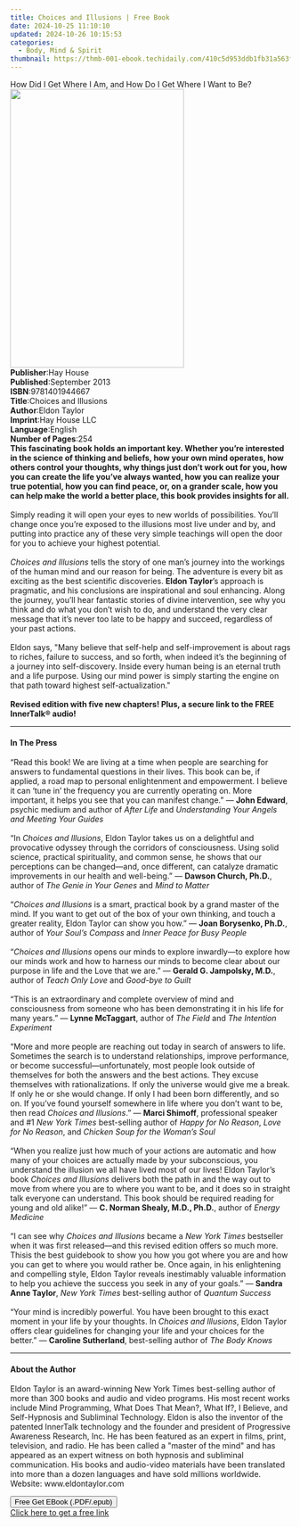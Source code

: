 ```yaml
---
title: Choices and Illusions | Free Book
date: 2024-10-25 11:10:10
updated: 2024-10-26 10:15:53
categories:
  - Body, Mind & Spirit
thumbnail: https://thmb-001-ebook.techidaily.com/410c5d953ddb1fb31a563f53a61e4a16b9a6c0820f34a62bd203e1546dee31e0.jpg
---
```

<main id="book-container">
  <div class="flex flex-col">
    <div class="book-brief flex-1 py-6 px-4 sm:p-6 md:py-10 md:px-8">
      <!-- brief-->
      <div class="book-brief-main">
        How Did I Get Where I Am, and How Do I Get Where I Want to Be?
      </div>
    </div>
    <div
      class="book-meta-info flex-1 grid gap-4 col-start-1 col-end-3 row-start-1 sm:mb-6 sm:grid-cols-4 lg:gap-6 lg:col-start-2 lg:row-end-6 lg:row-span-6 lg:mb-0"
    >
      <div
        class="book-meta-info-left place-content-center mt-4 p-4 text-sm leading-6 col-start-2 col-span-2 dark:text-slate-400"
      >
        <img
          class="w-full h-500 object-cover rounded-lg sm:h-255 sm:col-span-2 lg:col-span-full"
          src="https://img-001-ebook.techidaily.com/438845faf13da3e0f611d7569e25d098d0023ac4a25c0cdc1bd0570666dd1197.jpg"
          alt=""
          width="312"
          height="500"
        />
      </div>
      <div
        class="book-meta-info-right mt-2 col-start-1 row-start-2 col-span-3 self-center"
      >
        <!-- meta data  -->
        <div class="flex flex-col px-4 md:px-8">
          <div class="flex-1">
            <strong>Publisher</strong>:<span class="px-2">Hay House</span>
          </div>
          <div class="flex-1">
            <strong>Published</strong>:<span class="px-2">September 2013</span>
          </div>
          <div class="flex-1">
            <strong>ISBN</strong>:<span class="px-2">9781401944667</span>
          </div>
          <div class="flex-1">
            <strong>Title</strong>:<span class="px-2"
              >Choices and Illusions</span
            >
          </div>
          <div class="flex-1">
            <strong>Author</strong>:<span class="px-2">Eldon Taylor</span>
          </div>
          <div class="flex-1">
            <strong>Imprint</strong>:<span class="px-2">Hay House LLC</span>
          </div>
          <div class="flex-1">
            <strong>Language</strong>:<span class="px-2">English</span>
          </div>
          <div class="flex-1">
            <strong>Number of Pages</strong>:<span class="px-2">254</span>
          </div>
        </div>
      </div>
    </div>
    <div class="book-description flex-1 py-6 px-4 sm:p-6 md:py-10 md:px-8">
      <div class="book-description-main">
        <div accordion-content="" id="description">
          <b
            >This fascinating book holds an important key. Whether you’re
            interested in the science of thinking and beliefs, how your own mind
            operates, how others control your thoughts, why things just don’t
            work out for you, how you can create the life you’ve always wanted,
            how you can realize your true potential, how you can find peace, or,
            on a grander scale, how you can help make the world a better place,
            this book provides insights for all. <br /></b
          ><br />Simply reading it will open your eyes to new worlds of
          possibilities. You’ll change once you’re exposed to the illusions most
          live under and by, and putting into practice any of these very simple
          teachings will open the door for you to achieve your highest
          potential.<br /><br /><i>Choices and Illusions</i> tells the story of
          one man’s journey into the workings of the human mind and our reason
          for being. The adventure is every bit as exciting as the best
          scientific discoveries. <b>Eldon Taylor</b>’s approach is pragmatic,
          and his conclusions are inspirational and soul enhancing. Along the
          journey, you’ll hear fantastic stories of divine intervention, see why
          you think and do what you don’t wish to do, and understand the very
          clear message that it’s never too late to be happy and succeed,
          regardless of your past actions.<br /><br />Eldon says, "Many believe
          that self-help and self-improvement is about rags to riches, failure
          to success, and so forth, when indeed it’s the beginning of a journey
          into self-discovery. Inside every human being is an eternal truth and
          a life purpose. Using our mind power is simply starting the engine on
          that path toward highest self-actualization."<br /><br /><b
            >Revised edition with five new chapters! Plus, a secure link to the
            FREE InnerTalk® audio!</b
          >
        </div>
        <div class="accordion-fader"></div>
      </div>
    </div>
    <div class="book-excerpts flex-1 py-6 px-4 sm:p-6 md:py-10 md:px-8">
      <!-- excerpts-->
      <div class="book-excerpts-main">
        <hr />
        <h4 class="placeholder placeholder-heading">
          <span>In The Press</span>
        </h4>
        <p>
          “Read this book! We are living at a time when people are searching for
          answers to fundamental questions in their lives. This book can be, if
          applied, a road map to personal enlightenment and empowerment. I
          believe it can ‘tune in’ the frequency you are currently operating on.
          More important, it helps you see that you can manifest change.” —
          <b>John Edward</b>, psychic medium and author of <i>After Life</i> and
          <i>Understanding Your Angels and Meeting Your Guides<br /><br /></i
          >“In <i>Choices and Illusions</i>, Eldon Taylor takes us on a
          delightful and provocative odyssey through the corridors of
          consciousness. Using solid science, practical spirituality, and common
          sense, he shows that our perceptions can be changed—and, once
          different, can catalyze dramatic improvements in our health and
          well-being.” — <b>Dawson Church, Ph.D.</b>, author of
          <i>The Genie in Your Genes</i> and <i>Mind to Matter</i
          ><br /><br />“<i>Choices and Illusions</i> is a smart, practical book
          by a grand master of the mind. If you want to get out of the box of
          your own thinking, and touch a greater reality, Eldon Taylor can show
          you how.” — <b>Joan Borysenko, Ph.D.</b>, author of
          <i>Your Soul’s Compass</i> and
          <i>Inner Peace for Busy People<br /><br /></i>“<i
            >Choices and Illusions</i
          >
          opens our minds to explore inwardly—to explore how our minds work and
          how to harness our minds to become clear about our purpose in life and
          the Love that we are.” — <b>Gerald G. Jampolsky, M.D.</b>, author of
          <i>Teach Only Love</i> and <i>Good-bye to Guilt<br /><br /></i>“This
          is an extraordinary and complete overview of mind and consciousness
          from someone who has been demonstrating it in his life for many
          years.” — <b>Lynne McTaggart</b>, author of <i>The Field</i> and
          <i>The Intention Experiment<br /><br /></i>“More and more people are
          reaching out today in search of answers to life. Sometimes the search
          is to understand relationships, improve performance, or become
          successful—unfortunately, most people look outside of themselves for
          both the answers and the best actions. They excuse themselves with
          rationalizations. If only the universe would give me a break. If only
          he or she would change. If only I had been born differently, and so
          on. If you’ve found yourself somewhere in life where you don’t want to
          be, then read <i>Choices and Illusions</i>.” — <b>Marci Shimoff</b>,
          professional speaker and #1 <i>New York Times</i> best-selling author
          of <i>Happy for No Reason</i>, <i>Love for No Reason</i>, and
          <i>Chicken Soup for the Woman’s Soul<br /><br /></i>“When you realize
          just how much of your actions are automatic and how many of your
          choices are actually made by your subconscious, you understand the
          illusion we all have lived most of our lives! Eldon Taylor’s book
          <i>Choices and Illusions</i> delivers both the path in and the way out
          to move from where you are to where you want to be, and it does so in
          straight talk everyone can understand. This book should be required
          reading for young and old alike!” —
          <b>C. Norman Shealy, M.D., Ph.D.</b>, author of
          <i>Energy Medicine<br /><br /></i>“I can see why
          <i>Choices and Illusions</i> became a <i>New York Times</i> bestseller
          when it was first released—and this revised edition offers so much
          more. Thisis the best guidebook to show you how you got where you are
          and how you can get to where you would rather be. Once again, in his
          enlightening and compelling style, Eldon Taylor reveals inestimably
          valuable information to help you achieve the success you seek in any
          of your goals.” — <b>Sandra Anne Taylor</b>,
          <i>New York Times</i> best-selling author of
          <i>Quantum Success<br /><br /></i>“Your mind is incredibly powerful.
          You have been brought to this exact moment in your life by your
          thoughts. In <i>Choices and Illusions</i>, Eldon Taylor offers clear
          guidelines for changing your life and your choices for the better.” —
          <b>Caroline Sutherland</b>, best-selling author of
          <i>The Body Knows</i>
        </p>
      </div>
    </div>
    <div class="book-about-author flex-1 py-6 px-4 sm:p-6 md:py-10 md:px-8">
      <!-- about author-->
      <div class="book-main-author-main">
        <hr />
        <h4 class="placeholder placeholder-heading">
          <span>About the Author</span>
        </h4>
        <p>
          Eldon Taylor is an award-winning New York Times best-selling author of
          more than 300 books and audio and video programs. His most recent
          works include Mind Programming, What Does That Mean?, What If?, I
          Believe, and Self-Hypnosis and Subliminal Technology. Eldon is also
          the inventor of the patented InnerTalk technology and the founder and
          president of Progressive Awareness Research, Inc. He has been featured
          as an expert in films, print, television, and radio. He has been
          called a "master of the mind" and has appeared as an expert witness on
          both hypnosis and subliminal communication. His books and audio-video
          materials have been translated into more than a dozen languages and
          have sold millions worldwide. Website: www.eldontaylor.com
        </p>
      </div>
    </div>
    <div class="book-free-get flex-1 py-6 px-4 sm:p-6 md:py-10 md:px-8">
      <button
        id="btn-free-get"
        class="bg-blue-500 hover:bg-blue-700 text-white font-bold py-2 px-4 rounded"
      >
        Free Get EBook (.PDF/.epub)
      </button>
      <div id="countdown-display" class="px-2 text-lg mt-2"></div>
      <a
        id="free-link"
        class="hidden bg-blue-500 hover:bg-blue-700 text-white font-bold py-2 px-4 rounded"
        href="https://www.ebooks.com/en-us/book/96317440/choices-and-illusions/eldon-taylor/"
        target="_blank"
        >Click here to get a free link</a
      >
    </div>
    <script>
      let countdownTime = 0;
      let countdownInterval = null;
      document
        .getElementById('btn-free-get')
        .addEventListener('click', startCountdown);
      function startCountdown() {
        countdownTime = new Date().getTime() + 60000 * 3;
        countdownInterval = setInterval(updateCountdown, 1000);
        document.getElementById('btn-free-get').disabled = true;
        document
          .getElementById('btn-free-get')
          .classList.add('bg-gray-500', 'cursor-not-allowed');
      }
      function updateCountdown() {
        let currentTime = new Date().getTime();
        let timeLeft = countdownTime - currentTime;
        let secondsLeft = Math.floor(timeLeft / 1000);
        document.getElementById('countdown-display').innerHTML =
          `Remaining time: ${secondsLeft} seconds.`;
        if (secondsLeft <= 0) {
          clearInterval(countdownInterval);
          document.getElementById('btn-free-get').classList.add('hidden');
          document.getElementById('free-link').classList.remove('hidden');
          document.getElementById('countdown-display').innerHTML = '';
        }
      }
    </script>
  </div>
</main>
